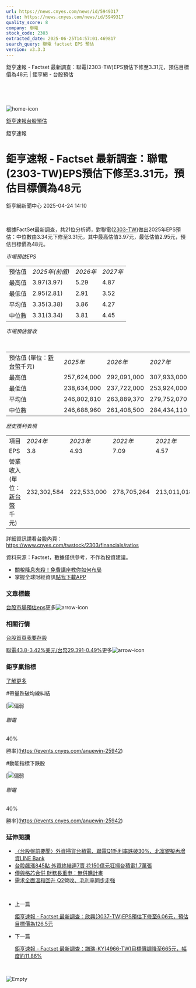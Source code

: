 ```yaml
---
url: https://news.cnyes.com/news/id/5949317
title: https://news.cnyes.com/news/id/5949317
quality_score: 8
company: 聯電
stock_code: 2303
extracted_date: 2025-06-25T14:57:01.469817
search_query: 聯電 factset EPS 預估
version: v3.3.3
---
```


鉅亨速報 - Factset 最新調查：聯電(2303-TW)EPS預估下修至3.31元，預估目標價為48元 | 鉅亨網 - 台股預估

‌

‌

![home-icon](/assets/icons/breadCrumb/symbol-icon-home.svg)

[鉅亨速報](/news/cat/anue_live)[台股預估](/news/cat/tw_forecast)

鉅亨速報

# 鉅亨速報 - Factset 最新調查：聯電(2303-TW)EPS預估下修至3.31元，預估目標價為48元

鉅亨網新聞中心 2025-04-24 14:10

‌

根據FactSet最新調查，共21位分析師，對聯電([2303-TW](https://www.cnyes.com/twstock/2303))做出2025年EPS預估：中位數由3.34元下修至3.31元，其中最高估值3.97元，最低估值2.95元，預估目標價為48元。

*市場預估EPS*

|  |  |  |  |
| --- | --- | --- | --- |
| 預估值 | *2025年(前值)* | *2026年* | *2027年* |
| 最高值 | 3.97(3.97) | 5.29 | 4.87 |
| 最低值 | 2.95(2.81) | 2.91 | 3.52 |
| 平均值 | 3.35(3.38) | 3.86 | 4.27 |
| 中位數 | 3.31(3.34) | 3.81 | 4.45 |

*市場預估營收*

‌

|  |  |  |  |
| --- | --- | --- | --- |
| 預估值 (單位：[新台幣](https://invest.cnyes.com/forex/detail/usdtwd)千元) | *2025年* | *2026年* | *2027年* |
| 最高值 | 257,624,000 | 292,091,000 | 307,933,000 |
| 最低值 | 238,634,000 | 237,722,000 | 253,924,000 |
| 平均值 | 246,802,810 | 263,889,370 | 279,752,070 |
| 中位數 | 246,688,960 | 261,408,500 | 284,434,110 |

*歷史獲利表現*

|  |  |  |  |  |
| --- | --- | --- | --- | --- |
| 項目 | *2024年* | *2023年* | *2022年* | *2021年* |
| EPS | 3.8 | 4.93 | 7.09 | 4.57 |
| 營業收入 (單位：[新台幣](https://invest.cnyes.com/forex/detail/usdtwd)千元) | 232,302,584 | 222,533,000 | 278,705,264 | 213,011,018 |

詳細資訊請看台股內頁：  
<https://www.cnyes.com/twstock/2303/financials/ratios>

資料來源：Factset，數據僅供參考，不作為投資建議。

* [關稅降息夾殺！免費講座教你如何布局](https://www.rsc.com.tw/Cnyes_RSC/SeminarBooking2025InvestmentOutlook.aspx?utm_source=anue&utm_medium=usstocks_end)
* 掌握全球財經資訊[點我下載APP](http://www.cnyes.com/app/?utm_source=mweb&utm_medium=HamMenuBanner&utm_campaign=fixed&utm_content=entr)

### 文章標籤

[台股](https://news.cnyes.com/tag/台股 "台股")[市場預估](https://news.cnyes.com/tag/市場預估 "市場預估")[eps](https://news.cnyes.com/tag/eps "eps")更多![arrow-icon](/assets/icons/arrows/arrow-down.svg)

### 相關行情

[台股首頁](https://www.cnyes.com/twstock)[我要存股](https://supr.link/8OHaU)

[聯電43.8-3.42%](https://www.cnyes.com/twstock/2303)[美元/台幣29.391-0.49%](https://invest.cnyes.com/forex/detail/USDTWD)更多![arrow-icon](/assets/icons/arrows/arrow-down.svg)

### 鉅亨贏指標

[了解更多](https://events.cnyes.com/anuewin-25942)

#帶量跌破均線糾結

[![偏弱](/assets/icons/win-indicator/short.svg)

###### 聯電

40%

勝率](https://events.cnyes.com/anuewin-25942)

#動能指標下跌股

[![偏弱](/assets/icons/win-indicator/short.svg)

###### 聯電

40%

勝率](https://events.cnyes.com/anuewin-25942)

### 延伸閱讀

* [〈台股盤前要聞〉外資掃貨台積電、聯電Q1毛利率跌破30%、北富銀擬再增資LINE Bank](/news/id/5948604)
* [台股飆漲845點 外資終結連7賣 花150億元狂掃台積電1.7萬張](/news/id/5948358)
* [傳與格芯合併 財務長重申：無併購計畫](/news/id/5948338)
* [需求全面溫和回升 Q2營收、毛利率同步走強](/news/id/5948335)

‌

* 上一篇

  [鉅亨速報 - Factset 最新調查：欣興(3037-TW)EPS預估下修至6.06元，預估目標價為126.5元](/news/id/5950136)
* 下一篇

  [鉅亨速報 - Factset 最新調查：譜瑞-KY(4966-TW)目標價調降至665元，幅度約11.86%](/news/id/5949235)

‌

![Empty](/assets/icons/skeleton/empty-image.svg)

‌